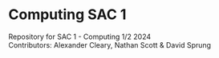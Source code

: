 # Computing SAC 1
 
Repository for SAC 1 - Computing 1/2 2024  
Contributors: Alexander Cleary, Nathan Scott & David Sprung
